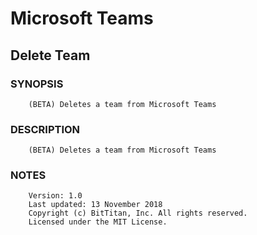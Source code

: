 # Microsoft Teams
## Delete Team
### SYNOPSIS
```
    (BETA) Deletes a team from Microsoft Teams
```
### DESCRIPTION
```
    (BETA) Deletes a team from Microsoft Teams
```
### NOTES
```
    Version: 1.0
    Last updated: 13 November 2018
    Copyright (c) BitTitan, Inc. All rights reserved.
    Licensed under the MIT License.
```

